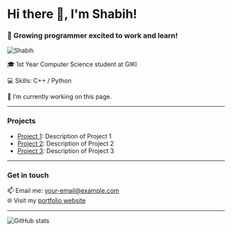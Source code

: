 # Hi there 👋, I'm Shabih!
### 🚀 Growing programmer excited to work and learn!

![Shabih](https://imgur.com/a/LntTNpJ)

🎓 1st Year Computer Science student at GIKI

💻 Skills: C++ / Python 

🔭 I’m currently working on this page. 

---

### Projects

- [Project 1](link-to-project-1): Description of Project 1
- [Project 2](link-to-project-2): Description of Project 2
- [Project 3](link-to-project-3): Description of Project 3

---

### Get in touch

📫 Email me: [your-email@example.com](mailto:your-email@example.com)  
🌐 Visit my [portfolio website](https://shabih.github.io)

---

![GitHub stats](https://github-readme-stats.vercel.app/api?username=shabih&show_icons=true)

